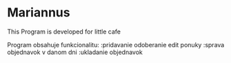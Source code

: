 # Mariannus
This Program is developed for little cafe

Program obsahuje funkcionalitu:
:pridavanie odoberanie edit ponuky
:sprava objednavok v danom dni
:ukladanie objednavok
